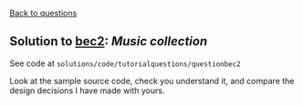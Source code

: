 [Back to questions](../README.md)

## Solution to [bec2](../questions/bec2): *Music collection*

See code at `solutions/code/tutorialquestions/questionbec2`

Look at the sample source code, check you understand it,
and compare the design decisions I have made with yours.
